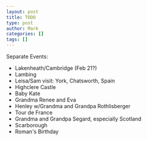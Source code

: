 ```yaml
---
layout: post
title: TODO
type: post
author: Mark
categories: []
tags: []
---
```


Separate Events:

* Lakenheath/Cambridge (Feb 21?)
* Lambing
* Leisa/Sam visit: York, Chatsworth, Spain
* Highclere Castle
* Baby Kate
* Grandma Renee and Eva
* Henley w/Grandma and Grandpa Rothlisberger
* Tour de France
* Grandma and Grandpa Segard, especially Scotland
* Scarborough
* Roman's Birthday
